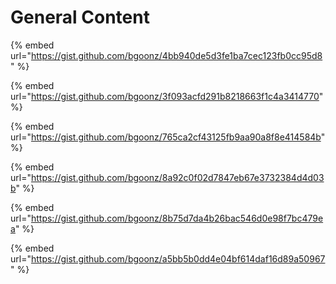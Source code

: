 # General Content

{% embed url="https://gist.github.com/bgoonz/4bb940de5d3fe1ba7cec123fb0cc95d8" %}

{% embed url="https://gist.github.com/bgoonz/3f093acfd291b8218663f1c4a3414770" %}

{% embed url="https://gist.github.com/bgoonz/765ca2cf43125fb9aa90a8f8e414584b" %}

{% embed url="https://gist.github.com/bgoonz/8a92c0f02d7847eb67e3732384d4d03b" %}

{% embed url="https://gist.github.com/bgoonz/8b75d7da4b26bac546d0e98f7bc479ea" %}

{% embed url="https://gist.github.com/bgoonz/a5bb5b0dd4e04bf614daf16d89a50967" %}
